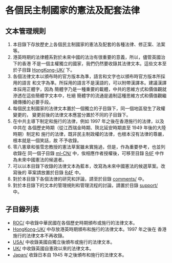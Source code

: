 # 各個民主制國家的憲法及配套法律

## 文本管理規則

1. 本目錄下存放歷史上各個民主制國家的憲法及配套的各種法律、修正案、法案等。
1. 港英時期的法律體系對於未來中國的法治有很重要的意義，所以，儘管英國治下的香港
  不是一個主權獨立的國家，我們仍然要收錄其法律文本。這些文本至於子目錄
  [HongKong-UK/](HongKong-UK) 下。
1. 各個法律文本以頒布時的官方版本為準，語言和文字也以頒布時官方版本所採用的語言
  和文字為凖。所採用的語言不是漢語的，可以附帶漢譯本。建議漢譯本採用正體字，因為
  簡體字乃是一種重要的載體，中共的思維方式和價值觀就滲透在這些簡體字文本中，杜絕
  簡體字的流通是遏制這種思維方式和價值觀繼續傳播的必要手段。
1. 每個民主制國家的法律文本置於一個獨立的子目錄下，同一個地區發生了政權變更的，
  變更前後的法律文本應當分置於不同的子目錄下。
1. 在中共主導下制定和施行的法律，例如 1997 年之後在香港施行的法律，以及中共在
  各個歷史時期（從江西瑞金時期、陝北延安時期直至 1949 年後的大陸時期）制定和
  施行的法律，既非民主制政權的法律，也根本沒有法律的尊嚴，根本就是一個笑話，故
  不予收錄。
1. 零八憲章和張雪忠教授的憲法草案雖未實施過，但是，作為重要參考，也並列收錄在
  同一個子目錄 [ml-CN/](ml-CN) 中，俟相應作者授權後，可移至目錄 [R4F](../R4F)
  中作為未來中國憲法的候選者。
1. 可以以本目錄下收錄的法律文本為藍本，改寫為未來中國憲法的候選草案。改寫後的
  草案請放置於目錄 [R4F](../R4F) 中。
1. 對於本目錄下各個法律的研究和評論，請至於目錄 [comments/](../comments) 中。
1. 對於本目錄下的文本的管理規則和管理流程的討論，請置於目錄
  [support/](../support) 中。


## 子目錄列表

* [ROC/](ROC) 中收錄中華民國在各個歷史時期頒布或施行的法律文本。
* [HongKong-UK/](HongKong-UK) 中存放港英時期頒布和施行的法律文本。1997 年之後在
  香港施行的法律文本不再收錄。
* [USA/](USA) 中收錄美國自獨立後頒布或施行的法律文本。
* [UK/](UK) 中收錄英國自憲政以來的法律文本。
* [Japan/](Japan) 收錄日本自 1945 年之後頒布和施行的法律文本。
